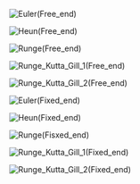![Euler(Free_end)](https://raw.github.com/wiki/tamlog06/KU_Computer_Engineering/3.2/3.2%20Euler%20x_movie%20(Free%20end).gif)

![Heun(Free_end)](https://raw.github.com/wiki/tamlog06/KU_Computer_Engineering/3.2/3.2%20Heun%20x_movie%20(Free%20end).gif)

![Runge(Free_end)](https://raw.github.com/wiki/tamlog06/KU_Computer_Engineering/3.2/3.2%20Runge%20Kutta%20x_movie%20(Free%20end).gif)

![Runge_Kutta_Gill_1(Free_end)](https://raw.github.com/wiki/tamlog06/KU_Computer_Engineering/3.2/3.2%20Runge%20Kutta%20Gill%201%20x_movie%20(Free%20end).gif)

![Runge_Kutta_Gill_2(Free_end)](https://raw.github.com/wiki/tamlog06/KU_Computer_Engineering/3.2/3.2%20Runge%20Kutta%20Gill%202%20x_movie%20(Free%20end).gif)

![Euler(Fixed_end)](https://raw.github.com/wiki/tamlog06/KU_Computer_Engineering/3.2/3.2%20Euler%20x_movie%20(Fixed%20end).gif)

![Heun(Fixed_end)](https://raw.github.com/wiki/tamlog06/KU_Computer_Engineering/3.2/3.2%20Heun%20x_movie%20(Fixed%20end).gif)

![Runge(Fisxed_end)](https://raw.github.com/wiki/tamlog06/KU_Computer_Engineering/3.2/3.2%20Runge%20Kutta%20x_movie%20(Fixed%20end).gif)

![Runge_Kutta_Gill_1(Fixed_end)](https://raw.github.com/wiki/tamlog06/KU_Computer_Engineering/3.2/3.2%20Runge%20Kutta%20Gill%201%20x_movie%20(Fixed%20end).gif)

![Runge_Kutta_Gill_2(Fixed_end)](https://raw.github.com/wiki/tamlog06/KU_Computer_Engineering/3.2/3.2%20Runge%20Kutta%20Gill%202%20x_movie%20(Fixed%20end).gif)